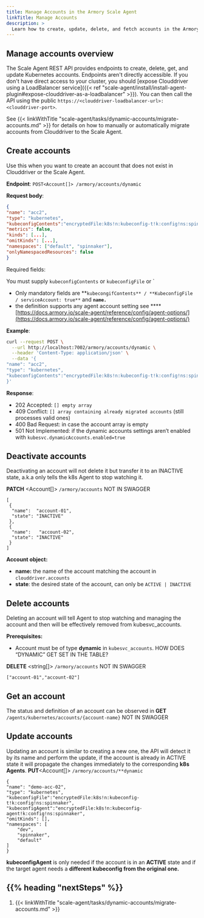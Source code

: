 ```yaml
---
title: Manage Accounts in the Armory Scale Agent
linkTitle: Manage Accounts
description: >
  Learn how to create, update, delete, and fetch accounts in the Armory Scale Agent for Spinnaker and Kubernetes.
---
```


## Manage accounts overview

The Scale Agent REST API provides endpoints to create, delete, get, and update Kubernetes accounts. Endpoints aren't directly accessible. If you don't have direct access to your cluster, you should [expose Clouddriver using a LoadBalancer service]({{< ref "scale-agent/install/install-agent-plugin#expose-clouddriver-as-a-loadbalancer" >}}). You can then call the API using the public `https://<clouddriver-loadbalancer-url>:<clouddriver-port>`. 

See {{< linkWithTitle "scale-agent/tasks/dynamic-accounts/migrate-accounts.md" >}} for details on how to manually or automatically migrate accounts from Clouddriver to the Scale Agent.

## Create accounts

Use this when you want to create an account that does not exist in Clouddriver or the Scale Agent.

**Endpoint**: `POST<Account[]> /armory/accounts/dynamic`

**Request body**:

```json
{
"name":	"acc2",
"type": "kubernetes",
"kubeconfigContents":"encryptedFile:k8s!n:kubeconfig-t!k:config!ns:spinnaker",
"metrics": false,
"kinds": [...],
"omitKinds": [...],
"namespaces": ["default", "spinnaker"],
"onlyNamespacedResources": false
}
```

Required fields:

You must supply `kubeconfigContents` or `kubeconfigFile` or `

- Only mandatory fields are  **`kubecongifContents** / **KubeconfigFile / serviceAccount: true**` and **`name.`**
- the definition supports any agent account setting see ****[https://docs.armory.io/scale-agent/reference/config/agent-options/](https://docs.armory.io/scale-agent/reference/config/agent-options/)


**Example**:

```bash
curl --request POST \
  --url http://localhost:7002/armory/accounts/dynamic \
  --header 'Content-Type: application/json' \
  --data '{
"name":	"acc2",
"type": "kubernetes",
"kubeconfigContents":"encryptedFile:k8s!n:kubeconfig-t!k:config!ns:spinnaker"
}'
```


**Response**:

- 202 Accepted: `[] empty array`
- 409 Conflict: `[] array containing already migrated accounts` (still processes valid ones)
- 400 Bad Request: in case the account array is empty
- 501 Not Implemented: if the dynamic accounts settings aren’t enabled with `kubesvc.dynamicAccounts.enabled=true`

## Deactivate accounts

Deactivating an account will not delete it but transfer it to an INACTIVE state, a.k.a only tells the k8s Agent to stop watching it.

**PATCH** <Account[]> `/armory/accounts` NOT IN SWAGGER

```
[
 {
  "name":  "account-01",
  "state": "INACTIVE"
 },
 {
  "name":   "account-02",
  "state": "INACTIVE"
 }
]
```

**Account object:**

- **name:** the name of the account matching the account in `clouddriver.accounts`
- **state**: the desired state of the account, can only be `ACTIVE | INACTIVE`

## Delete accounts

Deleting an account will tell Agent to stop watching and managing the account and then will be effectively removed from kubesvc_accounts.

**Prerequisites:**

- Account must be of type **dynamic** in `kubesvc_accounts`. HOW DOES “DYNAMIC” GET SET IN THE TABLE?

**DELETE** <string[]> `/armory/accounts` NOT IN SWAGGER

```
["account-01","account-02"]
```


## Get an account

The status and definition of an account can be observed in 
**GET** `/agents/kubernetes/accounts/{account-name}` NOT IN SWAGGER


## Update accounts

Updating an account is similar to creating a new one, the API will detect it by its name and perform the update, if the account is already in ACTIVE state it will propagate the changes immediately to the corresponding **k8s Agents**.
**PUT**<Account[]> `/armory/accounts/**dynamic`

```
{
"name": "demo-acc-02",
"type": "kubernetes",
"kubeconfigFile":"encryptedFile:k8s!n:kubeconfig-t!k:config!ns:spinnaker",
"kubeconfigAgent":"encryptedFile:k8s!n:kubeconfig-agent!k:config!ns:spinnaker",
"omitKinds": [],
"namespaces": [
    "dev",
    "spinnaker",
    "default"
]
}
```

**kubeconfigAgent** is only needed if the account is in an **ACTIVE** state and if the target agent needs a **different kubeconfig from the original one.**




## {{% heading "nextSteps" %}}

1. {{< linkWithTitle "scale-agent/tasks/dynamic-accounts/migrate-accounts.md" >}}
